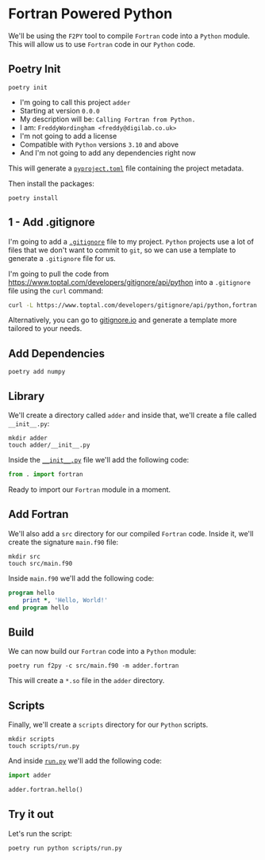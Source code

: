 # Fortran Powered Python

We'll be using the `F2PY` tool to compile `Fortran` code into a `Python` module.
This will allow us to use `Fortran` code in our `Python` code.

## Poetry Init

```shell
poetry init
```

-   I'm going to call this project `adder`
-   Starting at version `0.0.0`
-   My description will be: `Calling Fortran from Python.`
-   I am: `FreddyWordingham <freddy@digilab.co.uk>`
-   I'm not going to add a license
-   Compatible with `Python` versions `3.10` and above
-   And I'm not going to add any dependencies right now

This will generate a [`pyproject.toml`](./pyproject.toml) file containing the project metadata.

Then install the packages:

```shell
poetry install
```

## 1 - Add .gitignore

I'm going to add a [`.gitignore`](./.gitignore) file to my project.
`Python` projects use a lot of files that we don't want to commit to `git`, so we can use a template to generate a `.gitignore` file for us.

I'm going to pull the code from https://www.toptal.com/developers/gitignore/api/python into a `.gitignore` file using the `curl` command:

```bash
curl -L https://www.toptal.com/developers/gitignore/api/python,fortran > .gitignore
```

Alternatively, you can go to [gitignore.io](https://gitignore.io/) and generate a template more tailored to your needs.

## Add Dependencies

```shell
poetry add numpy
```

## Library

We'll create a directory called `adder` and inside that, we'll create a file called `__init__.py`:

```shell
mkdir adder
touch adder/__init__.py
```

Inside the [`__init__.py`](./adder/__init__.py) file we'll add the following code:

```python
from . import fortran
```

Ready to import our `Fortran` module in a moment.

## Add Fortran

We'll also add a `src` directory for our compiled `Fortran` code.
Inside it, we'll create the signature `main.f90` file:

```shell
mkdir src
touch src/main.f90
```

Inside `main.f90` we'll add the following code:

```fortran
program hello
    print *, 'Hello, World!'
end program hello
```

## Build

We can now build our `Fortran` code into a `Python` module:

```shell
poetry run f2py -c src/main.f90 -m adder.fortran
```

This will create a `*.so` file in the `adder` directory.

## Scripts

Finally, we'll create a `scripts` directory for our `Python` scripts.

```shell
mkdir scripts
touch scripts/run.py
```

And inside [`run.py`](./scripts/run.py) we'll add the following code:

```python
import adder

adder.fortran.hello()
```

## Try it out

Let's run the script:

```shell
poetry run python scripts/run.py
```
